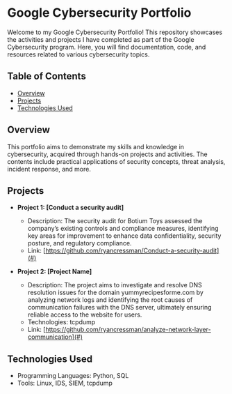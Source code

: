 # Google Cybersecurity Portfolio

Welcome to my Google Cybersecurity Portfolio! This repository showcases the activities and projects I have completed as part of the Google Cybersecurity program. Here, you will find documentation, code, and resources related to various cybersecurity topics.

## Table of Contents

- [Overview](#overview)
- [Projects](#projects)
- [Technologies Used](#technologies-used)

## Overview

This portfolio aims to demonstrate my skills and knowledge in cybersecurity, acquired through hands-on projects and activities. The contents include practical applications of security concepts, threat analysis, incident response, and more.

## Projects

- **Project 1: [Conduct a security audit]**
  - Description: The security audit for Botium Toys assessed the company’s existing controls and compliance measures, identifying key areas for improvement to enhance data confidentiality, security posture, and regulatory compliance.
  - Link: [https://github.com/ryancressman/Conduct-a-security-audit](#)

- **Project 2: [Project Name]**
  - Description: The project aims to investigate and resolve DNS resolution issues for the domain yummyrecipesforme.com by analyzing network logs and identifying the root causes of communication failures with the DNS server, ultimately ensuring reliable access to the website for users.
  - Technologies: tcpdump
  - Link: [https://github.com/ryancressman/analyze-network-layer-communication](#)



## Technologies Used

- Programming Languages: Python, SQL
- Tools: Linux, IDS, SIEM, tcpdump

